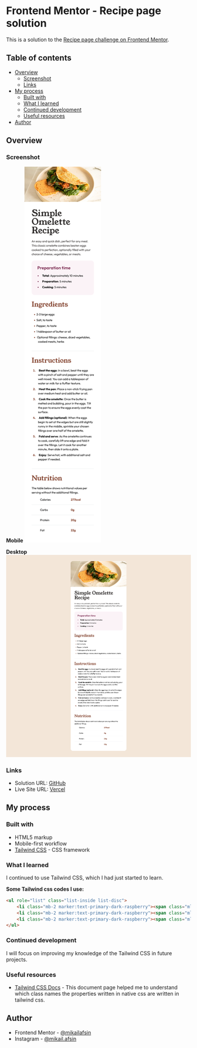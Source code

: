 # Frontend Mentor - Recipe page solution

This is a solution to the [Recipe page challenge on Frontend Mentor](https://www.frontendmentor.io/challenges/recipe-page-KiTsR8QQKm).

## Table of contents

-   [Overview](#overview)
    -   [Screenshot](#screenshot)
    -   [Links](#links)
-   [My process](#my-process)
    -   [Built with](#built-with)
    -   [What I learned](#what-i-learned)
    -   [Continued development](#continued-development)
    -   [Useful resources](#useful-resources)
-   [Author](#author)

## Overview

### Screenshot

**Mobile**
![](/screenshot/mobile-screenshot.png)

**Desktop**
![](/screenshot/desktop-screenshot.png)

### Links

-   Solution URL: [GitHub]()
-   Live Site URL: [Vercel]()

## My process

### Built with

-   HTML5 markup
-   Mobile-first workflow
-   [Tailwind CSS](https://tailwindcss.com/) - CSS framework

### What I learned

I continued to use Tailwind CSS, which I had just started to learn.

**Some Tailwind css codes I use:**

```html
<ul role="list" class="list-inside list-disc">
    <li class="mb-2 marker:text-primary-dark-raspberry"><span class="ml-3 font-bold">Total</span>: Approximately 10 minutes</li>
    <li class="mb-2 marker:text-primary-dark-raspberry"><span class="ml-3 font-bold">Preparation</span>: 5 minutes</li>
    <li class="mb-2 marker:text-primary-dark-raspberry"><span class="ml-3 font-bold">Cooking</span>: 5 minutes</li>
</ul>
```

### Continued development

I will focus on improving my knowledge of the Tailwind CSS in future projects.

### Useful resources

-   [Tailwind CSS Docs](https://tailwindcss.com/docs) - This document page helped me to understand which class names the properties written in native css are written in tailwind css.

## Author

-   Frontend Mentor - [@mikailafsin](https://www.frontendmentor.io/profile/mikailafsin)
-   Instagram - [@mikail.afsin](https://www.instagram.com/mikail.afsin)
